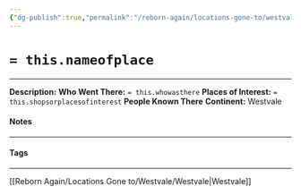 ```yaml
---
{"dg-publish":true,"permalink":"/reborn-again/locations-gone-to/westvale/the-hidden-city/"}
---
```


# `= this.nameofplace`
---
**Description:** 
**Who Went There:** `= this.whowasthere`
**Places of Interest:** `= this.shopsorplacesofinterest`
**People Known There** 
**Continent:** Westvale

#### Notes
---

#### Tags 
---

[[Reborn Again/Locations Gone to/Westvale/Westvale\|Westvale]]